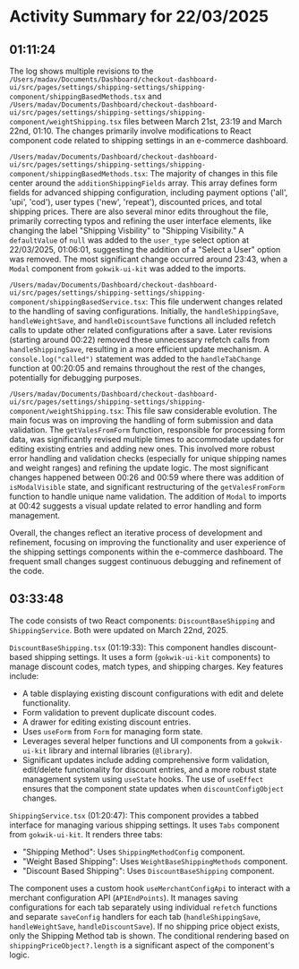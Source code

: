 # Activity Summary for 22/03/2025

## 01:11:24
The log shows multiple revisions to the `/Users/madav/Documents/Dashboard/checkout-dashboard-ui/src/pages/settings/shipping-settings/shipping-component/shippingBasedMethods.tsx` and `/Users/madav/Documents/Dashboard/checkout-dashboard-ui/src/pages/settings/shipping-settings/shipping-component/weightShipping.tsx` files between March 21st, 23:19 and March 22nd, 01:10.  The changes primarily involve modifications to React component code related to shipping settings in an e-commerce dashboard.


`/Users/madav/Documents/Dashboard/checkout-dashboard-ui/src/pages/settings/shipping-settings/shipping-component/shippingBasedMethods.tsx`:  The majority of changes in this file center around the `additionShippingFields` array.  This array defines form fields for advanced shipping configuration, including payment options ('all', 'upi', 'cod'), user types ('new', 'repeat'), discounted prices, and total shipping prices.  There are also several minor edits throughout the file, primarily correcting typos and refining the user interface elements, like changing the label "Shipping Visbility" to "Shipping Visibility."  A `defaultValue` of `null` was added to the `user_type` select option at 22/03/2025, 01:06:01, suggesting the addition of a "Select a User" option was removed. The most significant change occurred around 23:43, when a `Modal` component from `gokwik-ui-kit` was added to the imports.


`/Users/madav/Documents/Dashboard/checkout-dashboard-ui/src/pages/settings/shipping-settings/shipping-component/shippingBasedService.tsx`: This file underwent changes related to the handling of saving configurations.  Initially, the `handleShippingSave`, `handleWeightSave`, and `handleDiscountSave` functions all included refetch calls to update other related configurations after a save. Later revisions (starting around 00:22) removed these unnecessary refetch calls from `handleShippingSave`, resulting in a more efficient update mechanism. A `console.log("called")` statement was added to the `handleTabChange` function at 00:20:05 and remains throughout the rest of the changes, potentially for debugging purposes.


`/Users/madav/Documents/Dashboard/checkout-dashboard-ui/src/pages/settings/shipping-settings/shipping-component/weightShipping.tsx`: This file saw considerable evolution.  The main focus was on improving the handling of form submission and data validation.  The `getValesFromForm` function, responsible for processing form data, was significantly revised multiple times to accommodate updates for editing existing entries and adding new ones. This involved more robust error handling and validation checks (especially for unique shipping names and weight ranges) and refining the update logic.   The most significant changes happened between 00:26 and 00:59 where there was addition of `isModalVisible` state, and significant restructuring of the `getValesFromForm` function to handle unique name validation.  The addition of `Modal` to imports at 00:42 suggests a visual update related to error handling and form management.

Overall, the changes reflect an iterative process of development and refinement, focusing on improving the functionality and user experience of the shipping settings components within the e-commerce dashboard.  The frequent small changes suggest continuous debugging and refinement of the code.


## 03:33:48
The code consists of two React components: `DiscountBaseShipping` and `ShippingService`.  Both were updated on March 22nd, 2025.

`DiscountBaseShipping.tsx` (01:19:33): This component handles discount-based shipping settings. It uses a form (`gokwik-ui-kit` components) to manage discount codes, match types, and shipping charges.  Key features include:

*   A table displaying existing discount configurations with edit and delete functionality.
*   Form validation to prevent duplicate discount codes.
*   A drawer for editing existing discount entries.
*   Uses `useForm` from `Form` for managing form state.
*   Leverages several helper functions and UI components from a `gokwik-ui-kit` library and internal libraries (`@library`).
*   Significant updates include adding comprehensive form validation, edit/delete functionality for discount entries, and a more robust state management system using `useState` hooks.  The use of `useEffect` ensures that the component state updates when `discountConfigObject` changes.


`ShippingService.tsx` (01:20:47): This component provides a tabbed interface for managing various shipping settings. It uses `Tabs` component from `gokwik-ui-kit`.  It renders three tabs:

*   "Shipping Method": Uses `ShippingMethodConfig` component.
*   "Weight Based Shipping": Uses `WeightBaseShippingMethods` component.
*   "Discount Based Shipping": Uses `DiscountBaseShipping` component.

The component uses a custom hook `useMerchantConfigApi` to interact with a merchant configuration API (`APIEndPoints`).  It manages saving configurations for each tab separately using individual `refetch` functions and separate `saveConfig` handlers for each tab (`handleShippingSave`, `handleWeightSave`, `handleDiscountSave`). If no shipping price object exists, only the Shipping Method tab is shown.  The conditional rendering based on `shippingPriceObject?.length` is a significant aspect of the component's logic.
